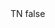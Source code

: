 <?xml version="1.0" encoding="UTF-8"?>
<CustomMetadata xmlns="http://soap.sforce.com/2006/04/metadata">
    <label>TN</label>
    <protected>false</protected>
</CustomMetadata>
